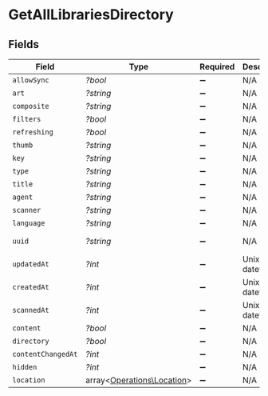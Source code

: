 # GetAllLibrariesDirectory


## Fields

| Field                                                             | Type                                                              | Required                                                          | Description                                                       | Example                                                           |
| ----------------------------------------------------------------- | ----------------------------------------------------------------- | ----------------------------------------------------------------- | ----------------------------------------------------------------- | ----------------------------------------------------------------- |
| `allowSync`                                                       | *?bool*                                                           | :heavy_minus_sign:                                                | N/A                                                               | true                                                              |
| `art`                                                             | *?string*                                                         | :heavy_minus_sign:                                                | N/A                                                               | /:/resources/movie-fanart.jpg                                     |
| `composite`                                                       | *?string*                                                         | :heavy_minus_sign:                                                | N/A                                                               | /library/sections/1/composite/1705615584                          |
| `filters`                                                         | *?bool*                                                           | :heavy_minus_sign:                                                | N/A                                                               | true                                                              |
| `refreshing`                                                      | *?bool*                                                           | :heavy_minus_sign:                                                | N/A                                                               | false                                                             |
| `thumb`                                                           | *?string*                                                         | :heavy_minus_sign:                                                | N/A                                                               | /:/resources/movie.png                                            |
| `key`                                                             | *?string*                                                         | :heavy_minus_sign:                                                | N/A                                                               | 1                                                                 |
| `type`                                                            | *?string*                                                         | :heavy_minus_sign:                                                | N/A                                                               | movie                                                             |
| `title`                                                           | *?string*                                                         | :heavy_minus_sign:                                                | N/A                                                               | Movies                                                            |
| `agent`                                                           | *?string*                                                         | :heavy_minus_sign:                                                | N/A                                                               | tv.plex.agents.movie                                              |
| `scanner`                                                         | *?string*                                                         | :heavy_minus_sign:                                                | N/A                                                               | Plex Movie                                                        |
| `language`                                                        | *?string*                                                         | :heavy_minus_sign:                                                | N/A                                                               | en-US                                                             |
| `uuid`                                                            | *?string*                                                         | :heavy_minus_sign:                                                | N/A                                                               | 322a231a-b7f7-49f5-920f-14c61199cd30                              |
| `updatedAt`                                                       | *?int*                                                            | :heavy_minus_sign:                                                | Unix epoch datetime                                               | 1556281940                                                        |
| `createdAt`                                                       | *?int*                                                            | :heavy_minus_sign:                                                | Unix epoch datetime                                               | 1556281940                                                        |
| `scannedAt`                                                       | *?int*                                                            | :heavy_minus_sign:                                                | Unix epoch datetime                                               | 1556281940                                                        |
| `content`                                                         | *?bool*                                                           | :heavy_minus_sign:                                                | N/A                                                               | true                                                              |
| `directory`                                                       | *?bool*                                                           | :heavy_minus_sign:                                                | N/A                                                               | true                                                              |
| `contentChangedAt`                                                | *?int*                                                            | :heavy_minus_sign:                                                | N/A                                                               | 3192854                                                           |
| `hidden`                                                          | *?int*                                                            | :heavy_minus_sign:                                                | N/A                                                               | 0                                                                 |
| `location`                                                        | array<[Operations\Location](../../Models/Operations/Location.md)> | :heavy_minus_sign:                                                | N/A                                                               |                                                                   |